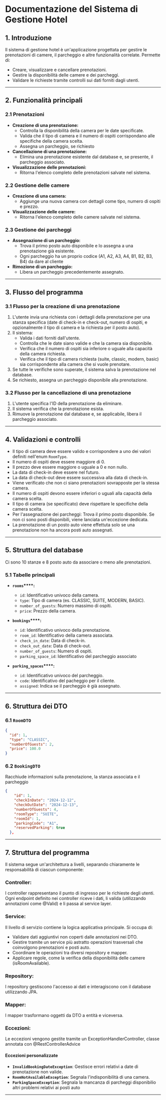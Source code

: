 # Documentazione del Sistema di Gestione Hotel

## 1. Introduzione

Il sistema di gestione hotel è un'applicazione progettata per gestire le prenotazioni di camere, il parcheggio e altre funzionalità correlate. Permette di:

- Creare, visualizzare e cancellare prenotazioni.
- Gestire la disponibilità delle camere e dei parcheggi.
- Validare le richieste tramite controlli sui dati forniti dagli utenti.

---

## 2. Funzionalità principali

### 2.1 Prenotazioni

- **Creazione di una prenotazione:**
  - Controlla la disponibilità della camera per le date specificate.
  - Valida che il tipo di camera e il numero di ospiti corrispondano alle specifiche della camera scelta.
  - Assegna un parcheggio, se richiesto
- **Cancellazione di una prenotazione:**
  - Elimina una prenotazione esistente dal database e, se presente, il parcheggio associato.
- **Visualizzazione delle prenotazioni:**
  - Ritorna l'elenco completo delle prenotazioni salvate nel sistema.

### 2.2 Gestione delle camere

- **Creazione di una camera:**
  - Aggiunge una nuova camera con dettagli come tipo, numero di ospiti e prezzo.
- **Visualizzazione delle camere:**
  - Ritorna l'elenco completo delle camere salvate nel sistema.

### 2.3 Gestione dei parcheggi

- **Assegnazione di un parcheggio:**
  - Trova il primo posto auto disponibile e lo assegna a una prenotazione già esistente.
  - Ogni parcheggio ha un proprio codice (A1, A2, A3, A4, B1, B2, B3, B4) da dare al cliente
- **Rimozione di un parcheggio:**
  - Libera un parcheggio precedentemente assegnato.

---

## 3. Flusso del programma

### 3.1 Flusso per la creazione di una prenotazione

1. L'utente invia una richiesta con i dettagli della prenotazione per una stanza specifica (date di check-in e check-out, numero di ospiti, e opzionalmente il tipo di camera e la richiesta per il posto auto).
2. Il sistema:
   - Valida i dati forniti dall'utente.
   - Controlla che le date siano valide e che la camera sia disponibile.
   - Verifica che il numero di ospiti sia inferiore o uguale alla capacità della camera richiesta.
   - Verifica che il tipo di camera richiesta (suite, classic, modern, basic) sia corrispondente alla camera che si vuole prenotare.
3. Se tutte le verifiche sono superate, il sistema salva la prenotazione nel database.
4. Se richiesto, assegna un parcheggio disponibile alla prenotazione.

### 3.2 Flusso per la cancellazione di una prenotazione

1. L'utente specifica l'ID della prenotazione da eliminare.
2. Il sistema verifica che la prenotazione esista.
3. Rimuove la prenotazione dal database e, se applicabile, libera il parcheggio associato.

---

## 4. Validazioni e controlli

  - Il tipo di camera deve essere valido e corrispondere a uno dei valori definiti nell'enum `RoomType`.
  - Il numero di ospiti deve essere maggiore di 0.
  - Il prezzo deve essere maggiore o uguale a 0 e non nullo.
  - La data di check-in deve essere nel futuro.
  - La data di check-out deve essere successiva alla data di check-in.
  - Viene verificato che non ci siano prenotazioni sovrapposte per la stessa camera.
  - Il numero di ospiti devono essere inferiori o uguali alla capacità della camera scelta.
  - Il tipo di camera (se specificato) deve rispettare le specifiche della camera scelta.
  - Per l'assegnazione dei parcheggi: Trova il primo posto disponibile. Se non ci sono posti disponibili, viene lanciata un'eccezione dedicata.
  - La prenotazione di un posto auto viene effettuta solo se una prenotazione non ha ancora posti auto assegnati.
---

## 5. Struttura del database

Ci sono 10 stanze e 8 posto auto da associare o meno alle prenotazioni.

### 5.1 Tabelle principali

- **`rooms`****:**

  - `id`: Identificativo univoco della camera.
  - `type`: Tipo di camera (es. CLASSIC, SUITE, MODERN, BASIC).
  - `number_of_guests`: Numero massimo di ospiti.
  - `price`: Prezzo della camera.

- **`bookings`****:**

  - `id`: Identificativo univoco della prenotazione.
  - `room_id`: Identificativo della camera associata.
  - `check_in_date`: Data di check-in.
  - `check_out_date`: Data di check-out.
  - `number_of_guests`: Numero di ospiti.
  - `parking_space_id`: Identificativo del parcheggio associato

- **`parking_spaces`****:**

  - `id`: Identificativo univoco del parcheggio.
  - `code`: Identificativo del pacheggio per il cliente.
  - `assigned`: Indica se il parcheggio è già assegnato.

---

## 6. Struttura dei DTO

### 6.1 `RoomDTO`

```json
{
  "id": 1,
  "type": "CLASSIC",
  "numberOfGuests": 2,
  "price": 100.0
}
```

### 6.2 `BookingDTO` 
Racchiude informazioni sulla prenotazione, la stanza associata e il parcheggio 

```json
{
    "id": 1,
    "checkInDate": "2024-12-12",
    "checkOutDate": "2024-12-13",
    "numberOfGuests": 4,
    "roomType": "SUITE",
    "roomId": 1,
    "parkingCode": "A1",
    "reservedParking": true
  },
```

---
## 7. Struttura del programma

Il sistema segue un'architettura a livelli, separando chiaramente le responsabilità di ciascun componente:

### Controller:

I controller rappresentano il punto di ingresso per le richieste degli utenti. Ogni endpoint definito nei controller riceve i dati, li valida (utilizzando annotazioni come @Valid) e li passa al service layer.

### Service:

Il livello di servizio contiene la logica applicativa principale. Si occupa di:
- Validare dati aggiuntivi non coperti dalle annotazioni nei DTO.
- Gestire tramite un service più astratto operazioni trasversali che coinvolgono prenotazioni e posti auto.
- Coordinare le operazioni tra diversi repository e mapper.
- Applicare regole, come la verifica della disponibilità delle camere (isRoomAvailable).

### Repository:

I repository gestiscono l'accesso ai dati e interagiscono con il database utilizzando JPA.

### Mapper:

I mapper trasformano oggetti da DTO a entità e viceversa.

### Eccezioni:

 Le eccezioni vengono gestite tramite un ExceptionHandlerController, classe annotata con @RestControllerAdvice

#### Eccezioni personalizzate

- **`InvalidBookingDateException`**: Gestisce errori relativi a date di prenotazione non valide.
- **`RoomNotAvailableException`**: Segnala l'indisponibilità di una camera.
- **`ParkingSpaceException`**: Segnala la mancanza di parcheggi disponibilio altri problemi relativi ai posti auto

---
